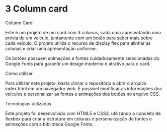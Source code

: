 # 3 Column card


 Column Card


Este é um projeto de um card com 3 colunas, cada uma apresentando uma prévia de um veículo, juntamente com um botão para saber mais sobre cada veículo. O projeto utiliza o recurso de display flex para alinhar as colunas e criar uma apresentação uniforme.

Os botões possuem animações e fontes cuidadosamente selecionadas do Google Fonts para garantir um design moderno e atrativo para o card.

Como utilizar


Para utilizar este projeto, basta clonar o repositório e abrir o arquivo index.html em um navegador web. É possível modificar as informações dos veículos e personalizar as fontes e animações dos botões no arquivo CSS.

Tecnologias utilizadas


Este projeto foi desenvolvido com HTML5 e CSS3, utilizando o conceito de flexbox para criar a estrutura em colunas e personalização de fontes e animações com a biblioteca Google Fonts.
